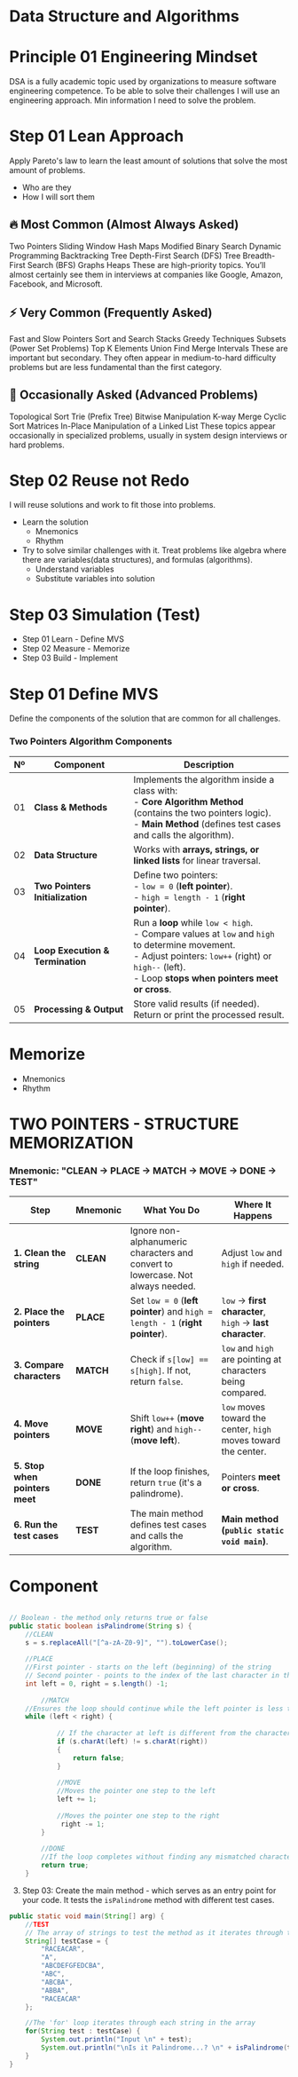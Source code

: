 # Data Structure and Algorithms


# Principle 01 Engineering Mindset
DSA is a fully academic topic used by organizations to measure software engineering competence. To be able to solve 
their challenges I will use an engineering approach. Min information I need to solve the problem. 

# Step 01 Lean Approach
Apply Pareto's law to learn the least amount of solutions that solve the most amount of problems.

- Who are they
- How I will sort them
  
 ## 🔥 Most Common (Almost Always Asked)
  Two Pointers
  Sliding Window
  Hash Maps
  Modified Binary Search
  Dynamic Programming
  Backtracking
  Tree Depth-First Search (DFS)
  Tree Breadth-First Search (BFS)
  Graphs
  Heaps
  These are high-priority topics. You’ll almost certainly see them in interviews at companies like Google, Amazon, Facebook, and Microsoft.

## ⚡ Very Common (Frequently Asked)
Fast and Slow Pointers
Sort and Search
Stacks
Greedy Techniques
Subsets (Power Set Problems)
Top K Elements
Union Find
Merge Intervals
These are important but secondary. They often appear in medium-to-hard difficulty problems but are less fundamental than the first category.

## 🧐 Occasionally Asked (Advanced Problems)
Topological Sort
Trie (Prefix Tree)
Bitwise Manipulation
K-way Merge
Cyclic Sort
Matrices
In-Place Manipulation of a Linked List
These topics appear occasionally in specialized problems, usually in system design interviews or hard problems.

# Step 02 Reuse not Redo
I will reuse solutions and work to fit those into problems.
- Learn the solution
  - Mnemonics
  - Rhythm
- Try to solve similar challenges with it.
Treat problems like algebra where there are variables(data structures), and formulas (algorithms).
  - Understand variables
  - Substitute variables into solution

# Step 03 Simulation (Test)
- Step 01 Learn - Define MVS
- Step 02 Measure - Memorize
- Step 03 Build - Implement


# Step 01 Define MVS
Define the components of the solution that are common for all challenges.

### Two Pointers Algorithm Components

| Nº  | **Component**             | **Description** |
|-----|---------------------------|----------------|
| 01  | **Class & Methods**       | Implements the algorithm inside a class with: <br> - **Core Algorithm Method** (contains the two pointers logic). <br> - **Main Method** (defines test cases and calls the algorithm). |
| 02  | **Data Structure**        | Works with **arrays, strings, or linked lists** for linear traversal. |
| 03  | **Two Pointers Initialization** | Define two pointers: <br> - `low = 0` (**left pointer**). <br> - `high = length - 1` (**right pointer**). |
| 04  | **Loop Execution & Termination** | Run a **loop** while `low < high`. <br> - Compare values at `low` and `high` to determine movement. <br> - Adjust pointers: `low++` (right) or `high--` (left). <br> - Loop **stops when pointers meet or cross**. |
| 05  | **Processing & Output**   | Store valid results (if needed). <br> Return or print the processed result. |


# Memorize
- Mnemonics
- Rhythm

# TWO POINTERS - STRUCTURE MEMORIZATION

### Mnemonic: "CLEAN → PLACE → MATCH → MOVE → DONE → TEST"

| **Step**                       | **Mnemonic**  | **What You Do**                                                                 | **Where It Happens**  |
|--------------------------------|--------------|---------------------------------------------------------------------------------|----------------------|
| **1. Clean the string**        | **CLEAN**  | Ignore non-alphanumeric characters and convert to lowercase. Not always needed. | Adjust `low` and `high` if needed. |
| **2. Place the pointers**      | **PLACE**  | Set `low = 0` (**left pointer**) and `high = length - 1` (**right pointer**).   | `low` → **first character**, `high` → **last character**. |
| **3. Compare characters**      | **MATCH**  | Check if `s[low] == s[high]`. If not, return `false`.                           | `low` and `high` are pointing at characters being compared. |
| **4. Move pointers**           | **MOVE**  | Shift `low++` (**move right**) and `high--` (**move left**).                    | `low` moves toward the center, `high` moves toward the center. |
| **5. Stop when pointers meet** | **DONE**  | If the loop finishes, return `true` (it's a palindrome).                        | Pointers **meet or cross**. |
| **6. Run the test cases**      | **TEST**  | The main method defines test cases and calls the algorithm.                     | **Main method (`public static void main`)**. |



# Component
```java

// Boolean - the method only returns true or false
public static boolean isPalindrome(String s) {
    //CLEAN
    s = s.replaceAll("[^a-zA-Z0-9]", "").toLowerCase();
    
    //PLACE
    //First pointer - starts on the left (beginning) of the string
    // Second pointer - points to the index of the last character in the string
    int left = 0, right = s.length() -1;
        
        //MATCH
    //Ensures the loop should continue while the left pointer is less than/before the right pointer.     
    while (left < right) {
       
            // If the character at left is different from the character at right, it returns false, meaning the string isn't a palindrome.
            if (s.charAt(left) != s.charAt(right))
            {
                return false;
            }
            
            //MOVE
            //Moves the pointer one step to the left
            left += 1;
            
            //Moves the pointer one step to the right
             right -= 1;
        }
        
        //DONE
        //If the loop completes without finding any mismatched characters, it returns 'true'.
        return true;
    }
```

3. Step 03: Create the main method - which serves as an entry point for your code. It tests the `isPalindrome` method with different test cases.

```java
public static void main(String[] arg) {
    //TEST
    // The array of strings to test the method as it iterates through test cases
    String[] testCase = {
        "RACEACAR",
        "A",
        "ABCDEFGFEDCBA",
        "ABC",
        "ABCBA",
        "ABBA",
        "RACEACAR"
    };

    //The 'for' loop iterates through each string in the array
    for(String test : testCase) {
        System.out.println("Input \n" + test);
        System.out.println("\nIs it Palindrome...? \n" + isPalindrome(test));
    }
}

```
